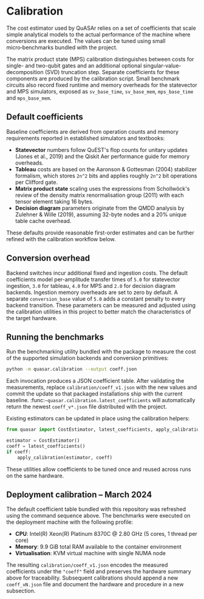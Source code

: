 # Calibration

The cost estimator used by QuASAr relies on a set of coefficients that
scale simple analytical models to the actual performance of the machine
where conversions are executed.  The values can be tuned using small
micro‑benchmarks bundled with the project.

The matrix product state (MPS) calibration distinguishes between costs
for single- and two-qubit gates and an additional optional
singular-value-decomposition (SVD) truncation step.  Separate
coefficients for these components are produced by the calibration
script.  Small benchmark circuits also record fixed runtime and memory
overheads for the statevector and MPS simulators, exposed as
``sv_base_time``, ``sv_base_mem``, ``mps_base_time`` and ``mps_base_mem``.

## Default coefficients

Baseline coefficients are derived from operation counts and memory
requirements reported in established simulators and textbooks:

- **Statevector** numbers follow QuEST's flop counts for unitary
  updates (Jones et al., 2019) and the Qiskit Aer performance guide for
  memory overheads.
- **Tableau** costs are based on the Aaronson & Gottesman (2004)
  stabilizer formalism, which stores ``2n^2`` bits and applies roughly
  ``2n^2`` bit operations per Clifford gate.
- **Matrix product state** scaling uses the expressions from
  Schollwöck's review of the density matrix renormalisation group
  (2011) with each tensor element taking 16 bytes.
- **Decision diagram** parameters originate from the QMDD analysis by
  Zulehner & Wille (2019), assuming 32-byte nodes and a 20% unique table
  cache overhead.

These defaults provide reasonable first-order estimates and can be
further refined with the calibration workflow below.

## Conversion overhead

Backend switches incur additional fixed and ingestion costs.  The default
coefficients model per-amplitude transfer times of `5.0` for statevector
ingestion, `3.0` for tableau, `4.0` for MPS and `2.0` for decision
diagram backends.  Ingestion memory overheads are set to zero by default.
A separate `conversion_base` value of `5.0` adds a constant penalty to
every backend transition.  These parameters can be measured and adjusted
using the calibration utilities in this project to better match the
characteristics of the target hardware.

## Running the benchmarks

Run the benchmarking utility bundled with the package to measure the cost
of the supported simulation backends and conversion primitives:

```bash
python -m quasar.calibration --output coeff.json
```

Each invocation produces a JSON coefficient table.  After validating the
measurements, replace ``calibration/coeff_v1.json`` with the new values
and commit the update so that packaged installations ship with the
current baseline.  :func:`~quasar.calibration.latest_coefficients` will
automatically return the newest ``coeff_v*.json`` file distributed with
the project.

Existing estimators can be updated in place using the calibration
helpers:

```python
from quasar import CostEstimator, latest_coefficients, apply_calibration

estimator = CostEstimator()
coeff = latest_coefficients()
if coeff:
    apply_calibration(estimator, coeff)
```

These utilities allow coefficients to be tuned once and reused across
runs on the same hardware.

## Deployment calibration – March 2024

The default coefficient table bundled with this repository was refreshed
using the command sequence above.  The benchmarks were executed on the
deployment machine with the following profile:

- **CPU**: Intel(R) Xeon(R) Platinum 8370C @ 2.80 GHz (5 cores, 1 thread
  per core)
- **Memory**: 9.9 GiB total RAM available to the container environment
- **Virtualisation**: KVM virtual machine with single NUMA node

The resulting ``calibration/coeff_v1.json`` encodes the measured
coefficients under the ``"coeff"`` field and preserves the hardware
summary above for traceability.  Subsequent calibrations should append a
new ``coeff_vN.json`` file and document the hardware and procedure in a
new subsection.
